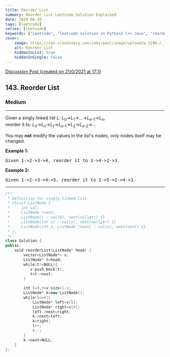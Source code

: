 ```yaml
---
title: Reorder List
summary: Reorder List LeetCode Solution Explained
date: 2020-06-20
tags: [leetcode]
series: [leetcode]
keywords: ["LeetCode", "leetcode solution in Python3 C++ Java", "reorder-list LeetCode Solution Explained"]
cover:
    image: https://res.cloudinary.com/samirpaul/image/upload/w_1100,c_fit,co_rgb:FFFFFF,l_text:Arial_75_bold:Reorder List - Solution Explained/problem-solving.webp
    alt: Reorder List
    hiddenInList: true
    hiddenInSingle: false
---
```



[Discussion Post (created on 21/0/2021 at 17:1)](https://leetcode.com/problems/reorder-list/discuss/1027696/O(n)-space-or-C%2B%2B)  
<h2>143. Reorder List</h2><h3>Medium</h3><hr><div><p>Given a singly linked list <em>L</em>: <em>L</em><sub>0</sub>→<em>L</em><sub>1</sub>→…→<em>L</em><sub><em>n</em>-1</sub>→<em>L</em><sub>n</sub>,<br>
reorder it to: <em>L</em><sub>0</sub>→<em>L</em><sub><em>n</em></sub>→<em>L</em><sub>1</sub>→<em>L</em><sub><em>n</em>-1</sub>→<em>L</em><sub>2</sub>→<em>L</em><sub><em>n</em>-2</sub>→…</p>

<p>You may <strong>not</strong> modify the values in the list's nodes, only nodes itself may be changed.</p>

<p><strong>Example 1:</strong></p>

<pre>Given 1-&gt;2-&gt;3-&gt;4, reorder it to 1-&gt;4-&gt;2-&gt;3.</pre>

<p><strong>Example 2:</strong></p>

<pre>Given 1-&gt;2-&gt;3-&gt;4-&gt;5, reorder it to 1-&gt;5-&gt;2-&gt;4-&gt;3.
</pre>
</div>

---




```cpp
/**
 * Definition for singly-linked list.
 * struct ListNode {
 *     int val;
 *     ListNode *next;
 *     ListNode() : val(0), next(nullptr) {}
 *     ListNode(int x) : val(x), next(nullptr) {}
 *     ListNode(int x, ListNode *next) : val(x), next(next) {}
 * };
 */
class Solution {
public:
    void reorderList(ListNode* head) {
        vector<ListNode*> v;
        ListNode* t=head;
        while(t!=NULL){
           v.push_back(t);
           t=t->next;
        }
        
        int l=0,r=v.size()-1;
        ListNode* k=new ListNode();
        while(l<=r){
            ListNode* left=v[l];
            ListNode* right=v[r];
            left->next=right;
            k->next=left;
            k=right;
            l++;
            r--;
        }
        k->next=NULL;
    }
};

```

